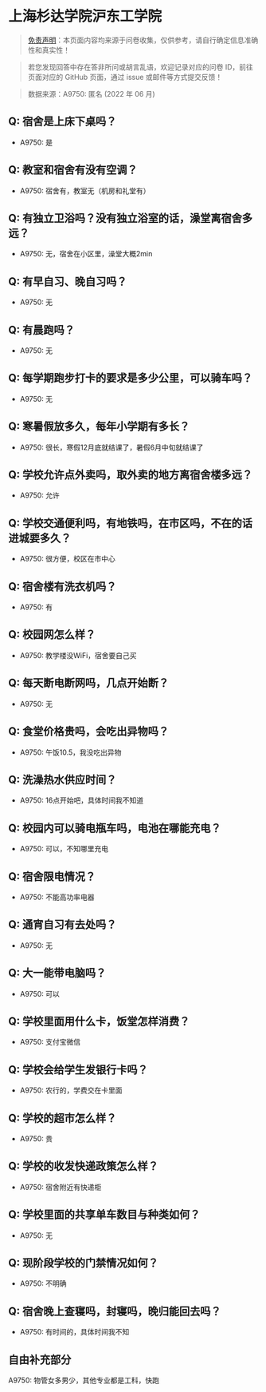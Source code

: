 # 上海杉达学院沪东工学院

> [免责声明](https://colleges.chat/#_3)：本页面内容均来源于问卷收集，仅供参考，请自行确定信息准确性和真实性！

> 若您发现回答中存在答非所问或胡言乱语，欢迎记录对应的问卷 ID，前往页面对应的 GitHub 页面，通过 issue 或邮件等方式提交反馈！

> 数据来源：A9750: 匿名 (2022 年 06 月)

## Q: 宿舍是上床下桌吗？

- A9750: 是

## Q: 教室和宿舍有没有空调？

- A9750: 宿舍有，教室无（机房和礼堂有）

## Q: 有独立卫浴吗？没有独立浴室的话，澡堂离宿舍多远？

- A9750: 无，宿舍在小区里，澡堂大概2min

## Q: 有早自习、晚自习吗？

- A9750: 无

## Q: 有晨跑吗？

- A9750: 无

## Q: 每学期跑步打卡的要求是多少公里，可以骑车吗？

- A9750: 无

## Q: 寒暑假放多久，每年小学期有多长？

- A9750: 很长，寒假12月底就结课了，暑假6月中旬就结课了

## Q: 学校允许点外卖吗，取外卖的地方离宿舍楼多远？

- A9750: 允许

## Q: 学校交通便利吗，有地铁吗，在市区吗，不在的话进城要多久？

- A9750: 很方便，校区在市中心

## Q: 宿舍楼有洗衣机吗？

- A9750: 有

## Q: 校园网怎么样？

- A9750: 教学楼没WiFi，宿舍要自己买

## Q: 每天断电断网吗，几点开始断？

- A9750: 无

## Q: 食堂价格贵吗，会吃出异物吗？

- A9750: 午饭10.5，我没吃出异物

## Q: 洗澡热水供应时间？

- A9750: 16点开始吧，具体时间我不知道

## Q: 校园内可以骑电瓶车吗，电池在哪能充电？

- A9750: 可以，不知哪里充电

## Q: 宿舍限电情况？

- A9750: 不能高功率电器

## Q: 通宵自习有去处吗？

- A9750: 无

## Q: 大一能带电脑吗？

- A9750: 可以

## Q: 学校里面用什么卡，饭堂怎样消费？

- A9750: 支付宝微信

## Q: 学校会给学生发银行卡吗？

- A9750: 农行的，学费交在卡里面

## Q: 学校的超市怎么样？

- A9750: 贵

## Q: 学校的收发快递政策怎么样？

- A9750: 宿舍附近有快递柜

## Q: 学校里面的共享单车数目与种类如何？

- A9750: 无

## Q: 现阶段学校的门禁情况如何？

- A9750: 不明确

## Q: 宿舍晚上查寝吗，封寝吗，晚归能回去吗？

- A9750: 有时间的，具体时间我不知

## 自由补充部分

A9750: 物管女多男少，其他专业都是工科，快跑